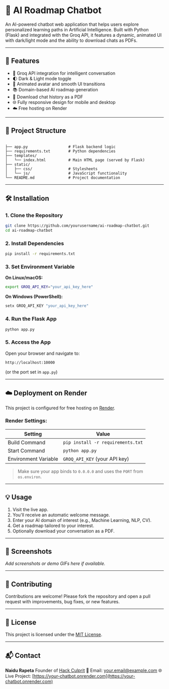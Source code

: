 # 🤖 AI Roadmap Chatbot

An AI-powered chatbot web application that helps users explore personalized learning paths in Artificial Intelligence. Built with Python (Flask) and integrated with the Groq API, it features a dynamic, animated UI with dark/light mode and the ability to download chats as PDFs.

---

## 🚀 Features

- 🔗 Groq API integration for intelligent conversation
- 🌓 Dark & Light mode toggle
- 🎨 Animated avatar and smooth UI transitions
- 📚 Domain-based AI roadmap generation
- 📝 Download chat history as a PDF
- 🌐 Fully responsive design for mobile and desktop
- ☁️ Free hosting on Render

---

## 📁 Project Structure

```

├── app.py                  # Flask backend logic
├── requirements.txt        # Python dependencies
├── templates/
│   └── index.html          # Main HTML page (served by Flask)
├── static/
│   ├── css/                # Stylesheets
│   └── js/                 # JavaScript functionality
└── README.md               # Project documentation

````

---

## 🛠️ Installation

### 1. Clone the Repository
```bash
git clone https://github.com/yourusername/ai-roadmap-chatbot.git
cd ai-roadmap-chatbot
````

### 2. Install Dependencies

```bash
pip install -r requirements.txt
```

### 3. Set Environment Variable

**On Linux/macOS:**

```bash
export GROQ_API_KEY="your_api_key_here"
```

**On Windows (PowerShell):**

```powershell
setx GROQ_API_KEY "your_api_key_here"
```

### 4. Run the Flask App

```bash
python app.py
```

### 5. Access the App

Open your browser and navigate to:

```
http://localhost:10000
```

(or the port set in `app.py`)

---

## ☁️ Deployment on Render

This project is configured for free hosting on [Render](https://render.com).

### Render Settings:

| Setting              | Value                             |
| -------------------- | --------------------------------- |
| Build Command        | `pip install -r requirements.txt` |
| Start Command        | `python app.py`                   |
| Environment Variable | `GROQ_API_KEY` (your API key)     |

> Make sure your app binds to `0.0.0.0` and uses the `PORT` from `os.environ`.

---

## 💡 Usage

1. Visit the live app.
2. You'll receive an automatic welcome message.
3. Enter your AI domain of interest (e.g., Machine Learning, NLP, CV).
4. Get a roadmap tailored to your interest.
5. Optionally download your conversation as a PDF.

---

## 📸 Screenshots

*Add screenshots or demo GIFs here if available.*

---

## 🤝 Contributing

Contributions are welcome!
Please fork the repository and open a pull request with improvements, bug fixes, or new features.

---

## 📄 License

This project is licensed under the [MIT License](LICENSE).

---

## 📬 Contact

**Naidu Rapeta**
Founder of [Hack Culprit](https://hackculprit.live)
📧 Email: [your.email@example.com](mailto:your.email@example.com)
🌐 Live Project: [https://your-chatbot.onrender.com](https://your-chatbot.onrender.com)

```

